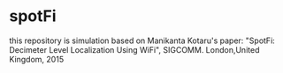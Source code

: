 # spotFi
this repository is simulation based on Manikanta Kotaru's paper: "SpotFi: Decimeter Level Localization Using WiFi", SIGCOMM. London,United Kingdom, 2015 
